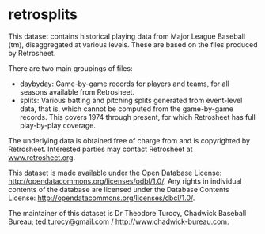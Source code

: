 # retrosplits

This dataset contains historical playing data from Major League Baseball (tm),
disaggregated at various levels.  These are based on the files
produced by Retrosheet. 

There are two main groupings of files:
* daybyday: Game-by-game records for players and teams, for all seasons
  available from Retrosheet.
* splits: Various batting and pitching splits generated from event-level
  data, that is, which cannot be computed from the game-by-game records.
  This covers 1974 through present, for which Retrosheet has full
  play-by-play coverage.

The underlying data is obtained free of charge from and is copyrighted
by Retrosheet.  Interested parties may contact Retrosheet at
www.retrosheet.org.

This dataset is made available under the Open Database License:
http://opendatacommons.org/licenses/odbl/1.0/. Any rights in
individual contents of the database are licensed under the Database
Contents License: http://opendatacommons.org/licenses/dbcl/1.0/.

The maintainer of this dataset is Dr Theodore Turocy, Chadwick
Baseball Bureau; ted.turocy@gmail.com / http://www.chadwick-bureau.com.

